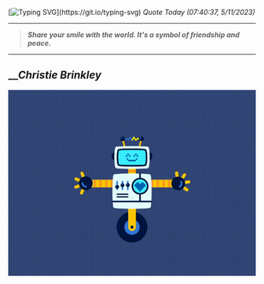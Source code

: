 [![Typing SVG](https://readme-typing-svg.herokuapp.com?font=Press+Start+2P&color=C2F784&size=35&width=900&height=100&lines=Hello+World%2C+I'm+Hung+!)](https://git.io/typing-svg) 
_Quote Today (07:40:37, 5/11/2023)_
___
>**_Share your smile with the world. It's a symbol of friendship and peace._**
___

## __**_Christie Brinkley_**

![RobotDance](src/assets/images/robot-dancing-dribble.gif?style=center)
